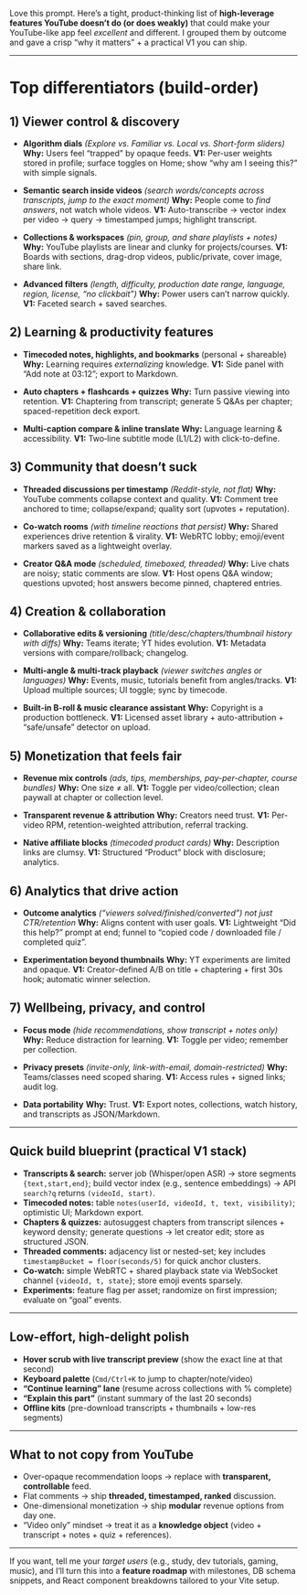 Love this prompt. Here’s a tight, product-thinking list of **high-leverage features YouTube doesn’t do (or does weakly)** that could make your YouTube-like app feel _excellent_ and different. I grouped them by outcome and gave a crisp “why it matters” + a practical V1 you can ship.

---

# Top differentiators (build-order)

## 1) Viewer control & discovery

- **Algorithm dials** _(Explore vs. Familiar vs. Local vs. Short-form sliders)_
  **Why:** Users feel “trapped” by opaque feeds.
  **V1:** Per-user weights stored in profile; surface toggles on Home; show “why am I seeing this?” with simple signals.

- **Semantic search inside videos** _(search words/concepts across transcripts, jump to the exact moment)_
  **Why:** People come to _find answers_, not watch whole videos.
  **V1:** Auto-transcribe → vector index per video → query -> timestamped jumps; highlight transcript.

- **Collections & workspaces** _(pin, group, and share playlists + notes)_
  **Why:** YouTube playlists are linear and clunky for projects/courses.
  **V1:** Boards with sections, drag-drop videos, public/private, cover image, share link.

- **Advanced filters** _(length, difficulty, production date range, language, region, license, “no clickbait”)_
  **Why:** Power users can’t narrow quickly.
  **V1:** Faceted search + saved searches.

## 2) Learning & productivity features

- **Timecoded notes, highlights, and bookmarks** (personal + shareable)
  **Why:** Learning requires _externalizing_ knowledge.
  **V1:** Side panel with “Add note at 03:12”; export to Markdown.

- **Auto chapters + flashcards + quizzes**
  **Why:** Turn passive viewing into retention.
  **V1:** Chaptering from transcript; generate 5 Q\&As per chapter; spaced-repetition deck export.

- **Multi-caption compare & inline translate**
  **Why:** Language learning & accessibility.
  **V1:** Two‐line subtitle mode (L1/L2) with click-to-define.

## 3) Community that doesn’t suck

- **Threaded discussions per timestamp** _(Reddit-style, not flat)_
  **Why:** YouTube comments collapse context and quality.
  **V1:** Comment tree anchored to time; collapse/expand; quality sort (upvotes + reputation).

- **Co-watch rooms** _(with timeline reactions that persist)_
  **Why:** Shared experiences drive retention & virality.
  **V1:** WebRTC lobby; emoji/event markers saved as a lightweight overlay.

- **Creator Q\&A mode** _(scheduled, timeboxed, threaded)_
  **Why:** Live chats are noisy; static comments are slow.
  **V1:** Host opens Q\&A window; questions upvoted; host answers become pinned, chaptered entries.

## 4) Creation & collaboration

- **Collaborative edits & versioning** _(title/desc/chapters/thumbnail history with diffs)_
  **Why:** Teams iterate; YT hides evolution.
  **V1:** Metadata versions with compare/rollback; changelog.

- **Multi-angle & multi-track playback** _(viewer switches angles or languages)_
  **Why:** Events, music, tutorials benefit from angles/tracks.
  **V1:** Upload multiple sources; UI toggle; sync by timecode.

- **Built-in B-roll & music clearance assistant**
  **Why:** Copyright is a production bottleneck.
  **V1:** Licensed asset library + auto-attribution + “safe/unsafe” detector on upload.

## 5) Monetization that feels fair

- **Revenue mix controls** _(ads, tips, memberships, pay-per-chapter, course bundles)_
  **Why:** One size ≠ all.
  **V1:** Toggle per video/collection; clean paywall at chapter or collection level.

- **Transparent revenue & attribution**
  **Why:** Creators need trust.
  **V1:** Per-video RPM, retention-weighted attribution, referral tracking.

- **Native affiliate blocks** _(timecoded product cards)_
  **Why:** Description links are clumsy.
  **V1:** Structured “Product” block with disclosure; analytics.

## 6) Analytics that drive action

- **Outcome analytics** _(“viewers solved/finished/converted”) not just CTR/retention_
  **Why:** Aligns content with user goals.
  **V1:** Lightweight “Did this help?” prompt at end; funnel to “copied code / downloaded file / completed quiz”.

- **Experimentation beyond thumbnails**
  **Why:** YT experiments are limited and opaque.
  **V1:** Creator-defined A/B on title + chaptering + first 30s hook; automatic winner selection.

## 7) Wellbeing, privacy, and control

- **Focus mode** _(hide recommendations, show transcript + notes only)_
  **Why:** Reduce distraction for learning.
  **V1:** Toggle per video; remember per collection.

- **Privacy presets** _(invite-only, link-with-email, domain-restricted)_
  **Why:** Teams/classes need scoped sharing.
  **V1:** Access rules + signed links; audit log.

- **Data portability**
  **Why:** Trust.
  **V1:** Export notes, collections, watch history, and transcripts as JSON/Markdown.

---

## Quick build blueprint (practical V1 stack)

- **Transcripts & search:** server job (Whisper/open ASR) → store segments `{text,start,end}`; build vector index (e.g., sentence embeddings) → API `search?q` returns `(videoId, start)`.
- **Timecoded notes:** table `notes(userId, videoId, t, text, visibility)`; optimistic UI; Markdown export.
- **Chapters & quizzes:** autosuggest chapters from transcript silences + keyword density; generate questions → let creator edit; store as structured JSON.
- **Threaded comments:** adjacency list or nested-set; key includes `timestampBucket = floor(seconds/5)` for quick anchor clusters.
- **Co-watch:** simple WebRTC + shared playback state via WebSocket channel `{videoId, t, state}`; store emoji events sparsely.
- **Experiments:** feature flag per asset; randomize on first impression; evaluate on “goal” events.

---

## Low-effort, high-delight polish

- **Hover scrub with live transcript preview** (show the exact line at that second)
- **Keyboard palette** (`Cmd/Ctrl+K` to jump to chapter/note/video)
- **“Continue learning” lane** (resume across collections with % complete)
- **“Explain this part”** (instant summary of the last 20 seconds)
- **Offline kits** (pre-download transcripts + thumbnails + low-res segments)

---

## What to **not** copy from YouTube

- Over-opaque recommendation loops → replace with **transparent, controllable** feed.
- Flat comments → ship **threaded, timestamped, ranked** discussion.
- One-dimensional monetization → ship **modular** revenue options from day one.
- “Video only” mindset → treat it as a **knowledge object** (video + transcript + notes + quiz + references).

---

If you want, tell me your _target users_ (e.g., study, dev tutorials, gaming, music), and I’ll turn this into a **feature roadmap** with milestones, DB schema snippets, and React component breakdowns tailored to your Vite setup.
